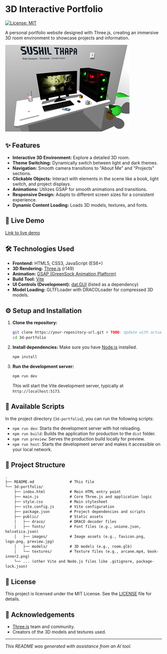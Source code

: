 # 3D Interactive Portfolio

[![License: MIT](https://img.shields.io/badge/License-MIT-yellow.svg)](https://opensource.org/licenses/MIT) <!-- Placeholder License -->

A personal portfolio website designed with Three.js, creating an immersive 3D room environment to showcase projects and information.

<!-- Optional: Add a GIF or a static image of the portfolio in action -->
![Portfolio Preview](3d-portfolio/public/images/preview.jpg)

## ✨ Features

*   **Interactive 3D Environment:** Explore a detailed 3D room.
*   **Theme Switching:** Dynamically switch between light and dark themes.
*   **Navigation:** Smooth camera transitions to "About Me" and "Projects" sections.
*   **Clickable Objects:** Interact with elements in the scene like a book, light switch, and project displays.
*   **Animations:** Utilizes GSAP for smooth animations and transitions.
*   **Responsive Design:** Adapts to different screen sizes for a consistent experience.
*   **Dynamic Content Loading:** Loads 3D models, textures, and fonts.

## 🚀 Live Demo

[Link to live demo]() <!-- TODO: Add live demo link -->

## 🛠️ Technologies Used

*   **Frontend:** HTML5, CSS3, JavaScript (ES6+)
*   **3D Rendering:** [Three.js](https://threejs.org/) (r149)
*   **Animation:** [GSAP (GreenSock Animation Platform)](https://greensock.com/gsap/)
*   **Build Tool:** [Vite](https://vitejs.dev/)
*   **UI Controls (Development):** [dat.GUI](https://github.com/dataarts/dat.gui) (listed as a dependency)
*   **Model Loading:** GLTFLoader with DRACOLoader for compressed 3D models.

## ⚙️ Setup and Installation

1.  **Clone the repository:**
    ```bash
    git clone https://your-repository-url.git # TODO: Update with actual repository URL
    cd 3d-portfolio
    ```

2.  **Install dependencies:**
    Make sure you have [Node.js](https://nodejs.org/) installed.
    ```bash
    npm install
    ```

3.  **Run the development server:**
    ```bash
    npm run dev
    ```
    This will start the Vite development server, typically at `http://localhost:5173`.

## 📜 Available Scripts

In the project directory (`3d-portfolio`), you can run the following scripts:

*   `npm run dev`: Starts the development server with hot reloading.
*   `npm run build`: Builds the application for production to the `dist` folder.
*   `npm run preview`: Serves the production build locally for preview.
*   `npm run host`: Starts the development server and makes it accessible on your local network.

## 📁 Project Structure

```
.
├── README.md                # This file
└── 3d-portfolio/
    ├── index.html           # Main HTML entry point
    ├── main.js              # Core Three.js and application logic
    ├── style.css            # Main stylesheet
    ├── vite.config.js       # Vite configuration
    ├── package.json         # Project dependencies and scripts
    ├── public/              # Static assets
    │   ├── draco/           # DRACO decoder files
    │   ├── fonts/           # Font files (e.g., unione.json, helvatica.json)
    │   ├── images/          # Image assets (e.g., favicon.png, logo.png, preview.jpg)
    │   ├── models/          # 3D models (e.g., room.glb)
    │   └── textures/        # Texture files (e.g., arcane.mp4, book-inner2.png)
    └── ... (other Vite and Node.js files like .gitignore, package-lock.json)
```

## 📄 License

This project is licensed under the MIT License. See the [LICENSE](LICENSE.md) file for details. <!-- TODO: Create a LICENSE.md file if desired -->

## 🙏 Acknowledgements

*   [Three.js](https://threejs.org/) team and community.
*   Creators of the 3D models and textures used. <!-- TODO: Add specific credits if applicable -->

---

_This README was generated with assistance from an AI tool._
